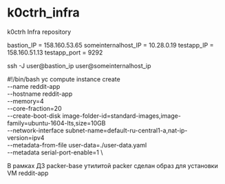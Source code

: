 # k0ctrh_infra
k0ctrh Infra repository

bastion_IP = 158.160.53.65
someinternalhost_IP = 10.28.0.19
testapp_IP = 158.160.51.13
testapp_port = 9292

ssh -J user@bastion_ip user@someinternalhost_ip

#!/bin/bash
yc compute instance create \
  --name reddit-app \
  --hostname reddit-app \
  --memory=4 \
  --core-fraction=20  \
  --create-boot-disk image-folder-id=standard-images,image-family=ubuntu-1604-lts,size=10GB \
  --network-interface subnet-name=default-ru-central1-a,nat-ip-version=ipv4 \
  --metadata-from-file user-data=./user-data.yaml  \
  --metadata serial-port-enable=1 \

В рамках ДЗ packer-base утилитой packer сделан образ для установки VM reddit-app
